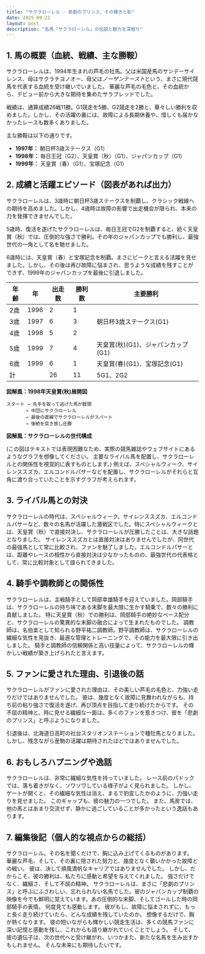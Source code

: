 ```yaml
---
title: "サクラローレル - 悲劇のプリンス、その輝きと影"
date: 2025-09-22
layout: post
description: "名馬『サクラローレル』の伝説と魅力を深堀り"
---
```


## 1. 馬の概要（血統、戦績、主な勝鞍）

サクラローレルは、1994年生まれの芦毛の牡馬。父は米国産馬のサンデーサイレンス、母はサクラチヨノオー、母父は*ノーザンテースト*という、まさに現代競馬を代表する血統を受け継いでいました。  華麗な芦毛の毛色と、その血統から、デビュー前から大きな期待を集めたサラブレッドでした。

戦績は、通算成績26戦11勝。G1競走を5勝、G2競走を2勝と、華々しい勝利を収めました。しかし、その活躍の裏には、故障による長期休養や、惜しくも届かなかったレースも数多くありました。

主な勝鞍は以下の通りです。

* **1997年：** 朝日杯3歳ステークス（G1）
* **1998年：** 毎日王冠（G2）、天皇賞（秋）（G1）、ジャパンカップ（G1）
* **1999年：** 天皇賞（春）（G1）、宝塚記念（G1）


## 2. 成績と活躍エピソード（図表があれば出力）

サクラローレルは、3歳時に朝日杯3歳ステークスを制覇し、クラシック戦線への期待を高めました。しかし、4歳時は故障の影響で出走機会が限られ、本来の力を発揮できませんでした。

5歳時、復活を遂げたサクラローレルは、毎日王冠でG2を制覇すると、続く天皇賞（秋）では、圧倒的な強さで勝利。その年のジャパンカップでも勝利し、最強世代の一角として名を馳せました。

6歳時には、天皇賞（春）と宝塚記念を制覇。まさにピークと言える活躍を見せました。しかし、その後は再び故障に悩まされ、思うような成績を残すことができず、1999年のジャパンカップを最後に引退しました。

| 年齢 | 年 | 出走数 | 勝利数 | 主要勝利 |
|---|---|---|---|---|
| 2歳 | 1996 | 2 | 1 |  |
| 3歳 | 1997 | 6 | 3 | 朝日杯3歳ステークス(G1) |
| 4歳 | 1998 | 5 | 2 |  |
| 5歳 | 1999 | 7 | 4 | 天皇賞(秋)(G1)、ジャパンカップ(G1) |
| 6歳 | 1999 | 6 | 1 | 天皇賞(春)(G1)、宝塚記念(G1) |
| 計 |  | 26 | 11 | 5G1、2G2 |


**図解風：1998年天皇賞(秋)展開図**

```
スタート → 先手を取って逃げた馬が数頭
       → 中団にサクラローレル
       → 最後の直線でサクラローレルがスパート
       → 後続を突き放し圧勝
```

**図解風：サクラローレルの世代構成**

(この図はテキストでは表現困難なため、実際の競馬雑誌やウェブサイトにあるようなグラフを想像してください。  主要なライバル馬を配置し、サクラローレルとの関係性を視覚的に表すものとします。)  例えば、スペシャルウィーク、サイレンススズカ、エルコンドルパサーなどを配置し、サクラローレルがそれらと互角に渡り合っていたことを示すグラフが考えられます。


## 3. ライバル馬との対決

サクラローレルの時代は、スペシャルウィーク、サイレンススズカ、エルコンドルパサーなど、数々の名馬が活躍した激戦区でした。特にスペシャルウィークとは、天皇賞（秋）で直接対決し、サクラローレルが圧勝したことは、大きな話題となりました。  サイレンススズカとは直接対決はありませんでしたが、同世代の最強馬として常に比較され、ファンを魅了しました。エルコンドルパサーとは、距離やレースの相性から直接対決は少なかったものの、最強世代の代表格として、常に比較対象として語られてきました。


## 4. 騎手や調教師との関係性

サクラローレルは、主戦騎手として岡部幸雄騎手を迎えていました。岡部騎手は、サクラローレルの持ち味である末脚を最大限に生かす騎乗で、数々の勝利に貢献しました。  特に天皇賞（秋）での勝利は、岡部騎手の絶妙なペース配分と、サクラローレルの驚異的な末脚の融合によって生まれたものでした。  調教師は、名伯楽として知られる野平祐二調教師。野平調教師は、サクラローレルの繊細な気性を見抜き、最適な管理とトレーニングで、その能力を最大限に引き出しました。  騎手と調教師の信頼関係と高い技量によって、サクラローレルの輝かしい戦績が築き上げられたと言えます。


## 5. ファンに愛された理由、引退後の話

サクラローレルがファンに愛された理由は、その美しい芦毛の毛色と、力強い走りだけではありませんでした。  彼は、幾度となく故障に見舞われながらも、持ち前の粘り強さで復活を遂げ、再び頂点を目指して走り続けたからです。  その不屈の精神と、時に見せる繊細な一面は、多くのファンを惹きつけ、彼を「悲劇のプリンス」と呼ぶようになりました。

引退後は、北海道日高町の社台スタリオンステーションで種牡馬となりました。しかし、残念ながら産駒の活躍は期待されたほどではありませんでした。


## 6. おもしろハプニングや逸話

サクラローレルは、非常に繊細な気性を持っていました。  レース前のパドックでは、落ち着きがなく、ソワソワしている様子がよく見られました。  しかし、ゲートが開くと、その繊細な気性は消え、まるで豹変したかのように、力強い走りを見せました。  このギャップも、彼の魅力の一つでした。  また、馬房では、他の馬とはあまり交流せず、静かに過ごしていることが多かったという逸話もあります。


## 7. 編集後記（個人的な視点からの総括）

サクラローレル。その名を聞くだけで、胸に込み上げてくるものがあります。  華麗な芦毛、そして、その裏に隠された努力と、幾度となく襲いかかった故障との戦い。  彼は、決して順風満帆なキャリアではありませんでした。  しかし、だからこそ、彼の勝利は、私たちに感動と希望を与えてくれました。  強さだけでなく、繊細さ、そして不屈の精神。  サクラローレルは、まさに「悲劇のプリンス」と呼ぶにふさわしい、忘れられない名馬でした。彼のジャパンカップ制覇の映像を今でも鮮明に覚えています。あの圧倒的な末脚、そしてゴールした時の岡部騎手の表情。  何度見ても感動します。  彼がもし、故障に悩まされずに、もっと長く走り続けていたら、どんな成績を残していたのか。  想像するだけで、胸が熱くなります。  彼の短いながらも輝かしい競走生活は、多くの競馬ファンに深い記憶と感動を残し、これからも語り継がれていくことでしょう。  そして、彼の遺伝子は、次の世代へと受け継がれ、いつかまた、新たな名馬を生み出すかもしれません。  そんな未来にも期待したいです。
